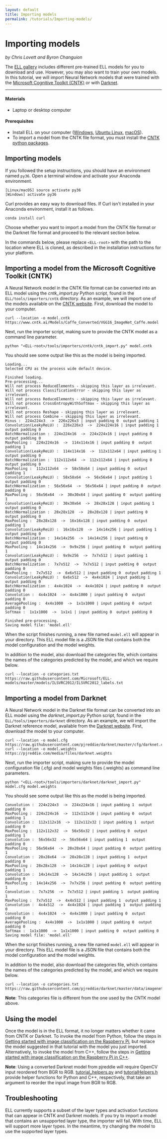```yaml
---
layout: default
title: Importing models
permalink: /tutorials/Importing-models/
---
```


# Importing models

*by Chris Lovett and Byron Changuion*

The [ELL gallery](/ELL/gallery/) includes different pre-trained ELL models for you to download and use. However, you may also want to train your own models. In this tutorial, we will import Neural Network models that were trained with the [Microsoft Cognitive Toolkit (CNTK)](https://www.microsoft.com/en-us/cognitive-toolkit/) or with [Darknet](https://pjreddie.com/darknet/).

---

#### Materials

* Laptop or desktop computer

#### Prerequisites

* Install ELL on your computer ([Windows](https://github.com/Microsoft/ELL/blob/master/INSTALL-Windows.md), [Ubuntu Linux](https://github.com/Microsoft/ELL/blob/master/INSTALL-Ubuntu.md), [macOS](https://github.com/Microsoft/ELL/blob/master/INSTALL-Mac.md)).
* To import a model from the CNTK file format, you must install the [CNTK python packages](https://docs.microsoft.com/en-us/cognitive-toolkit/setup-cntk-on-your-machine).

## Importing models

If you followed the setup instructions, you should have an environment named `py36`. Open a terminal window and activate your Anaconda environment.

```shell
[Linux/macOS] source activate py36
[Windows] activate py36
```

Curl provides an easy way to download files. If Curl isn't installed in your Anaconda environment, install it as follows.

```shell
conda install curl
```

Choose whether you want to import a model from the CNTK file format or the Darknet file format and proceed to the relevant section below.

In the commands below, please replace `<ELL-root>` with the path to the location where ELL is cloned, as
described in the installation instructions for your platform.

## Importing a model from the Microsoft Cognitive Toolkit (CNTK)

A Neural Network model in the CNTK file format can be converted into an ELL model using the *cntk_import.py* Python script, found in the `ELL/tools/importers/cntk` directory. As an example, we will import one of the models available on the [CNTK website](https://www.microsoft.com/en-us/cognitive-toolkit/). First, download the model to your computer.

```shell
curl --location -o model.cntk https://www.cntk.ai/Models/Caffe_Converted/VGG16_ImageNet_Caffe.model
```

Next, run the importer script, making sure to provide the CNTK model as a command line parameter.

```shell
python "<ELL-root>/tools/importers/cntk/cntk_import.py" model.cntk
```

You should see some output like this as the model is being imported.

```
Loading...
Selected CPU as the process wide default device.

Finished loading.
Pre-processing...
Will not process ReduceElements - skipping this layer as irrelevant.
Will not process ClassificationError - skipping this layer as irrelevant.
Will not process ReduceElements - skipping this layer as irrelevant.
Will not process CrossEntropyWithSoftmax - skipping this layer as irrelevant.
Will not process Reshape - skipping this layer as irrelevant.
Will not process Combine - skipping this layer as irrelevant.
Minus :  224x224x3  ->  226x226x3 | input padding 0  output padding 1
Convolution(LeakyReLU) :  226x226x3  ->  224x224x16 | input padding 1  output padding 0
BatchNormalization :  224x224x16  ->  224x224x16 | input padding 0  output padding 0
MaxPooling :  224x224x16  ->  114x114x16 | input padding 0  output padding 1
Convolution(LeakyReLU) :  114x114x16  ->  112x112x64 | input padding 1  output padding 0
BatchNormalization :  112x112x64  ->  112x112x64 | input padding 0  output padding 0
MaxPooling :  112x112x64  ->  58x58x64 | input padding 0  output padding 1
Convolution(LeakyReLU) :  58x58x64  ->  56x56x64 | input padding 1  output padding 0
BatchNormalization :  56x56x64  ->  56x56x64 | input padding 0  output padding 0
MaxPooling :  56x56x64  ->  30x30x64 | input padding 0  output padding 1
Convolution(LeakyReLU) :  30x30x64  ->  28x28x128 | input padding 1  output padding 0
BatchNormalization :  28x28x128  ->  28x28x128 | input padding 0  output padding 0
MaxPooling :  28x28x128  ->  16x16x128 | input padding 0  output padding 1
Convolution(LeakyReLU) :  16x16x128  ->  14x14x256 | input padding 1  output padding 0
BatchNormalization :  14x14x256  ->  14x14x256 | input padding 0  output padding 0
MaxPooling :  14x14x256  ->  9x9x256 | input padding 0  output padding 1
Convolution(LeakyReLU) :  9x9x256  ->  7x7x512 | input padding 1  output padding 0
BatchNormalization :  7x7x512  ->  7x7x512 | input padding 0  output padding 0
MaxPooling :  7x7x512  ->  6x6x512 | input padding 0  output padding 1
Convolution(LeakyReLU) :  6x6x512  ->  4x4x1024 | input padding 1  output padding 0
BatchNormalization :  4x4x1024  ->  4x4x1024 | input padding 0  output padding 0
Convolution :  4x4x1024  ->  4x4x1000 | input padding 0  output padding 0
AveragePooling :  4x4x1000  ->  1x1x1000 | input padding 0  output padding 0
Softmax :  1x1x1000  ->  1x1x1 | input padding 0  output padding 0

Finished pre-processing.
Saving model file: 'model.ell'
```

When the script finishes running, a new file named `model.ell` will appear in your directory. This ELL model file is a JSON file that contains both the model configuration and the model weights.

In addition to the model, also download the categories file, which contains the names of the categories predicted by the model, and which we require below.

```shell
curl --location -o categories.txt https://raw.githubusercontent.com/Microsoft/ELL-models/master/models/ILSVRC2012/ILSVRC2012_labels.txt
```

## Importing a model from Darknet

A Neural Network model in the Darknet file format can be converted into an ELL model using the *darknet_import.py* Python script, found in the `ELL/tools/importers/darknet` directory. As an example, we will import the Darknet reference model, available from the [Darknet website](https://pjreddie.com/darknet/). First, download the model to your computer.

```shell
curl --location -o model.cfg https://raw.githubusercontent.com/pjreddie/darknet/master/cfg/darknet.cfg
curl --location -o model.weights https://pjreddie.com/media/files/darknet.weights
```

Next, run the importer script, making sure to provide the model configuration file (.cfg) and model weights files (.weights) as command line parameters.

```shell
python "<ELL-root>/tools/importers/darknet/darknet_import.py" model.cfg model.weights
```

You should see some output like this as the model is being imported.

```
Convolution :  224x224x3  ->  224x224x16 | input padding 1  output padding 0
MaxPooling :  224x224x16  ->  112x112x16 | input padding 0  output padding 1
Convolution :  112x112x16  ->  112x112x32 | input padding 1  output padding 0
MaxPooling :  112x112x32  ->  56x56x32 | input padding 0  output padding 1
Convolution :  56x56x32  ->  56x56x64 | input padding 1  output padding 0
MaxPooling :  56x56x64  ->  28x28x64 | input padding 0  output padding 1
Convolution :  28x28x64  ->  28x28x128 | input padding 1  output padding 0
MaxPooling :  28x28x128  ->  14x14x128 | input padding 0  output padding 1
Convolution :  14x14x128  ->  14x14x256 | input padding 1  output padding 0
MaxPooling :  14x14x256  ->  7x7x256 | input padding 0  output padding 1
Convolution :  7x7x256  ->  7x7x512 | input padding 1  output padding 1
MaxPooling :  7x7x512  ->  4x4x512 | input padding 1  output padding 1
Convolution :  4x4x512  ->  4x4x1024 | input padding 1  output padding 0
Convolution :  4x4x1024  ->  4x4x1000 | input padding 0  output padding 0
AveragePooling :  4x4x1000  ->  1x1x1000 | input padding 0  output padding 0
Softmax :  1x1x1000  ->  1x1x1000 | input padding 0  output padding 0
Saving model file: 'model.ell'
```

When the script finishes running, a new file named `model.ell` will appear in your directory. This ELL model file is a JSON file that contains both the model configuration and the model weights.

In addition to the model, also download the categories file, which contains the names of the categories predicted by the model, and which we require below.

```shell
curl --location -o categories.txt https://raw.githubusercontent.com/pjreddie/darknet/master/data/imagenet.shortnames.list
```

**Note**: This categories file is different from the one used by the CNTK model above.

## Using the model

Once the model is in the ELL format, it no longer matters whether it came from CNTK or Darknet. To invoke the model from Python, follow the steps in [Getting started with image classification on the Raspberry Pi](/ELL/tutorials/Getting-started-with-image-classification-on-the-Raspberry-Pi/), but replace the model suggested in that tutorial with the model you just imported. Alternatively, to invoke the model from C++, follow the steps in [Getting started with image classification on the Raspberry Pi in C++](/ELL/tutorials/Getting-started-with-image-classification-in-cpp/).

**Note**: Using a converted Darknet model from pjreddie will require OpenCV input reordered from BGR to RGB. [tutorial_helpers.py](/ELL/tutorials/shared/tutorial_helpers.py) and [tutorialHelpers.h](/ELL/tutorials/Getting-started-with-image-classification-in-cpp/tutorialHelpers.h) provide helper functions for Python and C++, respectively, that take an argument to reorder the input image from BGR to RGB.

## Troubleshooting

ELL currently supports a subset of the layer types and activation functions that can appear in CNTK and Darknet models. If you try to import a model that contains an unsupported layer type, the importer will fail. With time, ELL will support more layer types. In the meantime, try changing the model to use the supported layer types.
